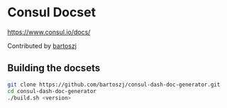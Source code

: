 Consul Docset
=============

https://www.consul.io/docs/

Contributed by [bartoszj](https://github.com/bartoszj/consul-dash-doc-generator)

## Building the docsets

```sh
git clone https://github.com/bartoszj/consul-dash-doc-generator.git
cd consul-dash-doc-generator
./build.sh <version>
```
